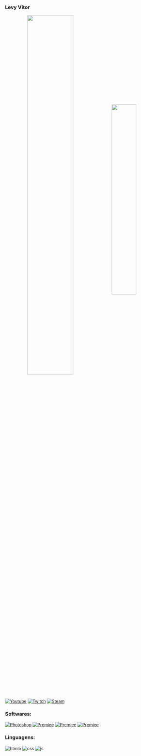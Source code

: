 ### **Levy Vitor**

<div  align="center" style="margin-bottom:100px">
<img width=55% align="center"  src="https://github-readme-streak-stats.herokuapp.com?user=offmak&theme=radical&mode=weekly" />
<img width=40% align="center" src="https://github-readme-stats-git-main-offmak.vercel.app/api/top-langs/?username=offmak_icons=true&theme=radical&layout=compact" />
 </div>


[![Youtube](https://img.shields.io/badge/YouTube-FF0000?style=for-the-badge&logo=youtube&logoColor=white)]( https://www.youtube.com/channel/UChXHPYRsWBgiZaHZm4t00Vw )
[![Twitch](https://img.shields.io/badge/Twitch-9146FF?style=for-the-badge&logo=twitch&logoColor=white)]( https://www.twitch.tv/makarraoo )
[![Steam](https://img.shields.io/badge/Steam-000000?style=for-the-badge&logo=steam&logoColor=white)]( https://steamcommunity.com/id/Makarraoo/ )



### **Softwares:**
[![Photoshop](https://img.shields.io/badge/Adobe-After%20Effects-CF96FD?style=for-the-badge&logo=Adobe-After-Effects&labelColor=393665&logoWidth=15)](https://github.com/offmak)
[![Premiee](https://img.shields.io/badge/Adobe-Premiere%20Pro-9999FF?style=for-the-badge&logo=Adobe-Premiere%20Pro&labelColor=2f2f5b&logoWidth=15)](https://github.com/offmak)
[![Premiee](https://img.shields.io/badge/Adobe-Photoshop-31A8FF?style=for-the-badge&logo=Adobe-Photoshop&labelColor=0a446b&logoWidth=15)](https://github.com/offmak)
[![Premiee](https://img.shields.io/badge/Adobe%20Illustrator-FF9A00?style=for-the-badge&logo=adobe%20illustrator&logoColor=white)](https://github.com/offmak)
</br>
### **Linguagens:**

<div style="display: inline_block">
  <img align="center" alt="html5" src="https://img.shields.io/badge/HTML5-E34F26?style=for-the-badge&logo=html5&logoColor=white" />
  <img align="center" alt="css" src="https://img.shields.io/badge/CSS3-1572B6?style=for-the-badge&logo=css3&logoColor=white" />
  <img align="center" alt="js" src="https://img.shields.io/badge/JavaScript-F7DF1E?style=for-the-badge&logo=javascript&logoColor=black" />
</div><br/>




 <div>
 

